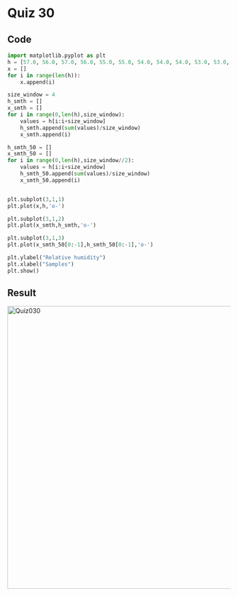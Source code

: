 # Quiz 30

## Code
```.py
import matplotlib.pyplot as plt
h = [57.0, 56.0, 57.0, 56.0, 55.0, 55.0, 54.0, 54.0, 54.0, 53.0, 53.0, 54.0, 53.0, 53.0, 52.0, 52.0, 51.0, 51.0, 51.0, 50.0, 50.0, 49.0, 50.0, 49.0, 49.0, 48.0, 49.0, 49.0, 48.0, 48.0, 48.0, 49.0]
x = []
for i in range(len(h)):
    x.append(i)

size_window = 4
h_smth = []
x_smth = []
for i in range(0,len(h),size_window):
    values = h[i:i+size_window]
    h_smth.append(sum(values)/size_window)
    x_smth.append(i)

h_smth_50 = []
x_smth_50 = []
for i in range(0,len(h),size_window//2):
    values = h[i:i+size_window]
    h_smth_50.append(sum(values)/size_window)
    x_smth_50.append(i)


plt.subplot(3,1,1)
plt.plot(x,h,'o-')

plt.subplot(3,1,2)
plt.plot(x_smth,h_smth,'o-')

plt.subplot(3,1,3)
plt.plot(x_smth_50[0:-1],h_smth_50[0:-1],'o-')

plt.ylabel("Relative humidity")
plt.xlabel("Samples")
plt.show()
```

## Result

<img width="637" alt="Quiz030" src="https://user-images.githubusercontent.com/112055062/205202922-7d2c651f-699e-4a6b-a1eb-16b7409ae0ce.png">
